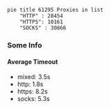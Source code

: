 
```mermaid
pie title 61295 Proxies in list
    "HTTP" : 28454
    "HTTPS": 10161
    "SOCKS" : 30866
```

### Some Info
#### Average Timeout

- mixed: 3.5s
- http: 1.8s
- https: 8.2s
- socks: 5.3s